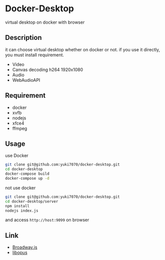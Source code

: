 # Docker-Desktop
virtual desktop on docker with browser 

## Description
it can choose virtual desktop whether on docker or not.
if you use it directly, you must install requirement.

- Video
 - Canvas decoding h264 1920x1080
- Audio
 - WebAudioAPI

## Requirement
* docker
* xvfb
* nodejs
* xfce4
* ffmpeg

## Usage
use Docker
```sh
git clone git@github.com:yuki7070/docker-desktop.git
cd docker-desktop
docker-compose build
docker-compose up -d
```

not use docker
```sh
git clone git@github.com:yuki7070/docker-desktop.git
cd docker-desktop/server
npm install
nodejs index.js
```

and access ```http://host:9099``` on browser


## Link
* [Broadway.js](https://github.com/mbebenita/Broadway)
* [libopus](https://github.com/xiph/opus)
